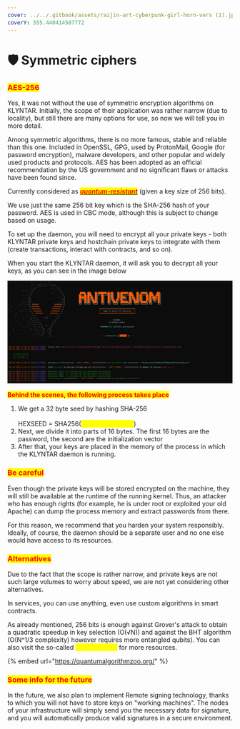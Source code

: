 ```yaml
---
cover: ../../.gitbook/assets/raijin-art-cyberpunk-girl-horn-vers (1).jpg
coverY: 555.440414507772
---
```


# 🛡 Symmetric ciphers

### <mark style="color:red;">AES-256</mark>

Yes, it was not without the use of symmetric encryption algorithms on KLYNTAR. Initially, the scope of their application was rather narrow (due to locality), but still there are many options for use, so now we will tell you in more detail.

Among symmetric algorithms, there is no more famous, stable and reliable than this one. Included in OpenSSL, GPG, used by ProtonMail, Google (for password encryption), malware developers, and other popular and widely used products and protocols. AES has been adopted as an official recommendation by the US government and no significant flaws or attacks have been found since.

Currently considered as [_<mark style="color:red;">**quantum-resistant**</mark>_](https://cryptobook.nakov.com/quantum-safe-cryptography#quantum-safe-and-quantum-broken-crypto-algorithms) (given a key size of 256 bits).

We use just the same 256 bit key which is the SHA-256 hash of your password. AES is used in CBC mode, although this is subject to change based on usage.

To set up the daemon, you will need to encrypt all your private keys - both KLYNTAR private keys and hostchain private keys to integrate with them (create transactions, interact with contracts, and so on).

When you start the KLYNTAR daemon, it will ask you to decrypt all your keys, as you can see in the image below

![Choose a strong password and make sure no one is watching you as you type. Do not disclose your password to anyone](<../../.gitbook/assets/image (12) (1) (1) (1).png>)

<mark style="color:red;">**Behind the scenes, the following process takes place**</mark>

1. We get a 32 byte seed by hashing SHA-256\
   \
   HEXSEED = SHA256(<mark style="color:yellow;">**YOU\_PASSWORD**</mark>)
2. Next, we divide it into parts of 16 bytes. The first 16 bytes are the password, the second are the initialization vector
3. After that, your keys are placed in the memory of the process in which the KLYNTAR daemon is running.

### <mark style="color:red;">**Be careful**</mark>

Even though the private keys will be stored encrypted on the machine, they will still be available at the runtime of the running kernel. Thus, an attacker who has enough rights (for example, he is under root or exploited your old Apache) can dump the process memory and extract passwords from there.

For this reason, we recommend that you harden your system responsibly. Ideally, of course, the daemon should be a separate user and no one else would have access to its resources.

### <mark style="color:red;">Alternatives</mark>

Due to the fact that the scope is rather narrow, and private keys are not such large volumes to worry about speed, we are not yet considering other alternatives.

In services, you can use anything, even use custom algorithms in smart contracts.

As already mentioned, 256 bits is enough against Grover's attack to obtain a quadratic speedup in key selection (O(√N)) and against the BHT algorithm (O(N^1/3 complexity) however requires more entangled qubits). You can also visit the so-called _<mark style="color:yellow;">**Quantum Zoo**</mark>_ for more resources.

{% embed url="https://quantumalgorithmzoo.org/" %}

### <mark style="color:red;">**Some info for the future**</mark>

In the future, we also plan to implement Remote signing technology, thanks to which you will not have to store keys on "working machines". The nodes of your infrastructure will simply send you the necessary data for signature, and you will automatically produce valid signatures in a secure environment.
